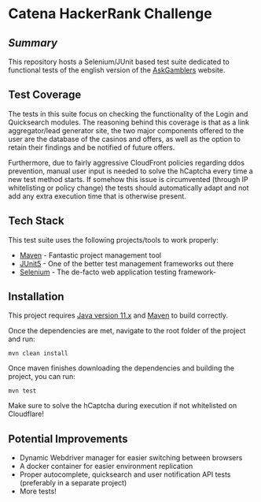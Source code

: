 # Catena HackerRank Challenge
## _Summary_
This repository hosts a Selenium/JUnit based test suite dedicated to functional tests of the english version of the [AskGamblers](https://www.askgamblers.com) website.

## Test Coverage
The tests in this suite focus on checking the functionality of the Login and Quicksearch modules.
The reasoning behind this coverage is that as a link aggregator/lead generator site, the two major components offered to the user are the database of the casinos and offers, as well as the option to retain their findings and be notified of future offers.

Furthermore, due to fairly aggressive CloudFront policies regarding ddos prevention, manual user input is needed to solve the hCaptcha every time a new test method starts. If somehow this issue is circumvented (through IP whitelisting or policy change) the tests should automatically adapt and not add any extra execution time that is otherwise present.

## Tech Stack
This test suite uses the following projects/tools to work properly:
- [Maven](https://maven.apache.org) - Fantastic project management tool
- [JUnit5](https://junit.org/junit5/) - One of the better test management frameworks out there
- [Selenium](https://www.selenium.dev) - The de-facto web application testing framework-

## Installation
This project requires [Java version 11.x](https://adoptopenjdk.net/) and [Maven](https://maven.apache.org) to build correctly.

Once the dependencies are met, navigate to the root folder of the project and run:
```
mvn clean install
```
Once maven finishes downloading the dependencies and building the project, you can run:
```
mvn test
```

Make sure to solve the hCaptcha during execution if not whitelisted on Cloudflare!

## Potential Improvements
- Dynamic Webdriver manager for easier switching between browsers
- A docker container for easier environment replication
- Proper autocomplete, quicksearch and user notification API tests (preferably in a separate project)
- More tests!